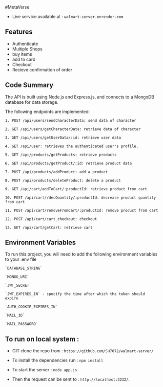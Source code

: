 #MetaVerse

* Live service available at : ```walmart-server.onrender.com```




## Features

- Authenticate 
- Multiple Shops 
- buy items
- add to card
- Checkout
- Recieve confirmation of order

## Code Summary

The API is built using Node.js and Express.js, and connects to a MongoDB database for data storage.

The following endpoints are implemented:

    1. POST /api/users/sendCharacterData: send data of character
    
    2. GET /api/users/getCharacterData: retrieve data of character

    3. GET /api/users/getUserData/:id: retrieve user data

    4. GET /api/user: retrieves the authenticated user's profile.

    5. GET /api/products/getProducts: retrieve products

    6. GET /api/products/getProduct/:id: retrieve product data

    7. POST /api/products/addProduct: add a product

    8. POST /api/products/deleteProduct: delete a product

    9. GET /api/cart/addToCart/:productId: retrieve product from cart

    10. POST /api/cart//decQuantity/:productId: decrease product quantity from cart

    11. POST /api/cart/removeFromCart/:productId: remove product from cart

    12. POST /api/cart/cart_checkout: checkout

    13. GET /api/cart/getCart: retrieve cart



## Environment Variables


To run this project, you will need to add the following environment variables to your .env file


```
`DATABASE_STRING`

`MONGO_URI`

`JWT_SECRET`

`JWT_EXPIRES_IN` - specify the time after which the token should expire

`AUTH_COOKIE_EXPIRES_IN`

`MAIL_ID`

`MAIL_PASSWORD`
```

## To run on local system :

* GIT clone the repo from : ```https://github.com/SH7072/walmart-server/```

* To install the dependencies run : ```npm install```

* To start the server  : ```node app.js```

* Then the request can be sent to  : ```http://localhost:3232/```. 
